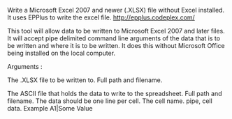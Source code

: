 Write a Microsoft Excel 2007 and newer (.XLSX) file without Excel installed. It uses EPPlus to write the excel file. http://epplus.codeplex.com/

This tool will allow data to be written to Microsoft Excel 2007 and later files.
It will accept pipe delimited command line arguments of the data that is to be written and where it is to be written.
It does this without Microsoft Office being installed on the local computer.

Arguments :

 The .XLSX file to be written to.  Full path and filename.
 
 The ASCII file that holds the data to write to the spreadsheet.  Full path and filename.
 The data should be one line per cell.  The cell name. pipe, cell data. Example A1|Some Value
